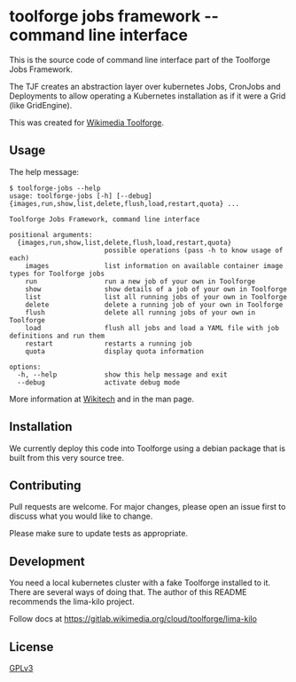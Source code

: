 # toolforge jobs framework -- command line interface

This is the source code of command line interface part of the Toolforge Jobs Framework.

The TJF creates an abstraction layer over kubernetes Jobs, CronJobs and Deployments to allow
operating a Kubernetes installation as if it were a Grid (like GridEngine).

This was created for [Wikimedia Toolforge](https://toolforge.org).

## Usage

The help message:

```console
$ toolforge-jobs --help
usage: toolforge-jobs [-h] [--debug] {images,run,show,list,delete,flush,load,restart,quota} ...

Toolforge Jobs Framework, command line interface

positional arguments:
  {images,run,show,list,delete,flush,load,restart,quota}
                        possible operations (pass -h to know usage of each)
    images              list information on available container image types for Toolforge jobs
    run                 run a new job of your own in Toolforge
    show                show details of a job of your own in Toolforge
    list                list all running jobs of your own in Toolforge
    delete              delete a running job of your own in Toolforge
    flush               delete all running jobs of your own in Toolforge
    load                flush all jobs and load a YAML file with job definitions and run them
    restart             restarts a running job
    quota               display quota information

options:
  -h, --help            show this help message and exit
  --debug               activate debug mode
```

More information at [Wikitech](https://wikitech.wikimedia.org/wiki/Help:Toolforge/Jobs_framework) and in the man page.

## Installation

We currently deploy this code into Toolforge using a debian package that is built from this very
source tree.

## Contributing

Pull requests are welcome. For major changes, please open an issue first to discuss what you would like to change.

Please make sure to update tests as appropriate.

## Development

You need a local kubernetes cluster with a fake Toolforge installed to it. There are several ways
of doing that. The author of this README recommends the lima-kilo project.

Follow docs at https://gitlab.wikimedia.org/cloud/toolforge/lima-kilo

## License
[GPLv3](https://choosealicense.com/licenses/gpl-3.0/)

